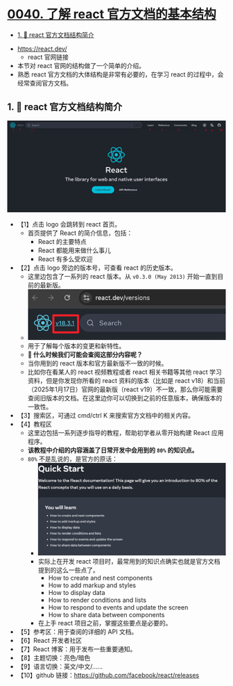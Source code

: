 # [0040. 了解 react 官方文档的基本结构](https://github.com/Tdahuyou/TNotes.react/tree/main/0040.%20%E4%BA%86%E8%A7%A3%20react%20%E5%AE%98%E6%96%B9%E6%96%87%E6%A1%A3%E7%9A%84%E5%9F%BA%E6%9C%AC%E7%BB%93%E6%9E%84)

<!-- region:toc -->
- [1. 📒 react 官方文档结构简介](#1--react-官方文档结构简介)
<!-- endregion:toc -->
- https://react.dev/
  - react 官网链接
- 本节对 react 官网的结构做了一个简单的介绍。
- 熟悉 react 官方文档的大体结构是非常有必要的，在学习 react 的过程中，会经常查阅官方文档。

## 1. 📒 react 官方文档结构简介

![](assets/2024-12-01-04-11-28.png)

- 【1】点击 logo 会跳转到 react 首页。
  - 首页提供了 React 的简介信息，包括：
    - React 的主要特点
    - React 都能用来做什么事儿
    - React 有多么受欢迎
- 【2】点击 logo 旁边的版本号，可查看 react 的历史版本。
  - 这里边包含了一系列的 react 版本。从 `v0.3.0 (May 2013)` 开始一直到目前的最新版。
   - ![](assets/2024-12-01-02-26-46.png)
  - 用于了解每个版本的变更和新特性。
  - **🤔 什么时候我们可能会查阅这部分内容呢？**
  - 当你用到的 react 版本和官方最新版不一致的时候。
  - 比如你在看某人的 react 视频教程或者 react 相关书籍等其他 react 学习资料，但是你发现你所看的 react 资料的版本（比如是 react v18）和当前（2025年1月17日）官网的最新版（react v19）不一致，那么你可能需要查阅旧版本的文档。在这里边你可以切换到之前的任意版本，确保版本的一致性。
- 【3】搜索区，可通过 cmd/ctrl K 来搜索官方文档中的相关内容。
- 【4】教程区
   - 这里边包括一系列逐步指导的教程，帮助初学者从零开始构建 React 应用程序。
   - **该教程中介绍的内容涵盖了日常开发中会用到的 `80%` 的知识点。**
   - `80%` 不是乱说的，是官方的原话：
     - ![](assets/2025-01-17-16-00-13.png)
     - 实际上在开发 react 项目时，最常用到的知识点确实也就是官方文档提到的这么一些点了。
       - How to create and nest components
       - How to add markup and styles
       - How to display data
       - How to render conditions and lists
       - How to respond to events and update the screen
       - How to share data between components
     - 在上手 react 项目之前，掌握这些要点是必要的。
- 【5】参考区：用于查阅的详细的 API 文档。
- 【6】React 开发者社区
- 【7】React 博客：用于发布一些重要通知。
- 【8】主题切换：亮色/暗色
- 【9】语言切换：英文/中文/……
- 【10】github 链接：https://github.com/facebook/react/releases

<Discussions id="react.0040" />
